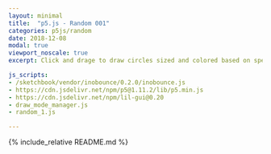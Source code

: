 ```yaml
---
layout: minimal
title:  "p5.js - Random 001"
categories: p5js/random
date: 2018-12-08
modal: true
viewport_noscale: true
excerpt: Click and drage to draw circles sized and colored based on speed of mouse.

js_scripts:
- /sketchbook/vendor/inobounce/0.2.0/inobounce.js
- https://cdn.jsdelivr.net/npm/p5@1.11.2/lib/p5.min.js
- https://cdn.jsdelivr.net/npm/lil-gui@0.20
- draw_mode_manager.js
- random_1.js

---
```


{% include_relative README.md %}

